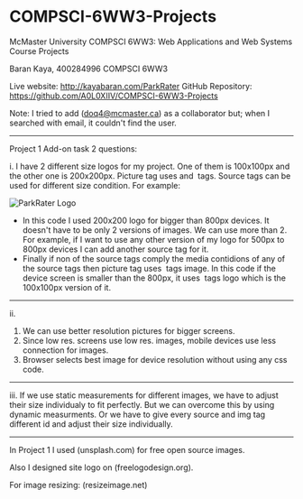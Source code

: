 # COMPSCI-6WW3-Projects
McMaster University COMPSCI 6WW3: Web Applications and Web Systems Course Projects

Baran Kaya, 400284996
COMPSCI 6WW3

Live website: http://kayabaran.com/ParkRater
GitHub Repository: https://github.com/A0L0XIIV/COMPSCI-6WW3-Projects

Note: I tried to add (doq4@mcmaster.ca) as a collaborator but; when I searched with email, it couldn't find the user.

-----------------------------------
Project 1 Add-on task 2 questions:

i. I have 2 different size logos for my project. One of them is 100x100px and the other 
one is 200x200px. Picture tag uses <source> and <img> tags. Source tags can be used for 
different size condition. For example:

<picture id="websiteLogo">
	<source media="(min-width: 800px)" id="websiteLogoBig"
        	srcset="../Images/Logo.png">
	<img src="../Images/LogoSmall.png" alt="ParkRater Logo"
        	id="websiteLogoSmall">
</picture>

- In this code I used 200x200 logo for bigger than 800px devices. It doesn't have to be only 
2 versions of images. We can use more than 2. For example, if I want to use any other version 
of my logo for 500px to 800px devices I can add another source tag for it.
- Finally if non of the source tags comply the media contidions of any of the source tags 
then picture tag uses <img> tags image. In this code if the device screen is smaller than the 
800px, it uses <img> tags logo which is the 100x100px version of it.

-----

ii.
1) We can use better resolution pictures for bigger screens.
2) Since low res. screens use low res. images, mobile devices use less connection for images.
3) Browser selects best image for device resolution without using any css code.

-----

iii. If we use static measurements for different images, we have to adjust their size 
individualy to fit perfectly. But we can overcome this by using dynamic measurments. Or 
we have to give every source and img tag different id and adjust their size individually.


-----------------------------------

In Project 1 I used (unsplash.com) for free open source images.

Also I designed site logo on (freelogodesign.org).

For image resizing: (resizeimage.net)
